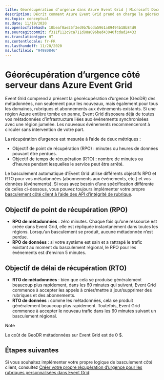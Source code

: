```yaml
---
title: Géorécupération d’urgence dans Azure Event Grid | Microsoft Docs
description: Décrit comment Azure Event Grid prend en charge la géorécupération d’urgence (GeoDR) automatiquement.
ms.topic: conceptual
ms.date: 11/19/2020
ms.openlocfilehash: 10beaf0ae25f3ed9b7bcda5961a89494b18b84d9
ms.sourcegitcommit: f311f112c9ca711d88a096bed43040fcdad24433
ms.translationtype: HT
ms.contentlocale: fr-FR
ms.lasthandoff: 11/20/2020
ms.locfileid: "94980846"
---
```

# <a name="server-side-geo-disaster-recovery-in-azure-event-grid"></a>Géorécupération d’urgence côté serveur dans Azure Event Grid
Event Grid comprend à présent la géorécupération d’urgence (GeoDR) des métadonnées, non seulement pour les nouveaux, mais également pour tous les domaines, rubriques et abonnements aux événements existants. Si une région Azure entière tombe en panne, Event Grid disposera déjà de toutes vos métadonnées d’infrastructure liées aux événements synchronisées avec une région jumelée. Les nouveaux événements recommenceront à circuler sans intervention de votre part. 

La récupération d’urgence est mesurée à l’aide de deux métriques :

- Objectif de point de récupération (RPO) : minutes ou heures de données pouvant être perdues.
- Objectif de temps de récupération (RTO) : nombre de minutes ou d’heures pendant lesquelles le service peut être arrêté.

Le basculement automatique d’Event Grid utilise différents objectifs RPO et RTO pour vos métadonnées (abonnements aux événements, etc.) et vos données (événements). Si vous avez besoin d’une spécification différente de celles ci-dessous, vous pouvez toujours implémenter votre propre [basculement côté client à l’aide des API d’intégrité de rubrique](custom-disaster-recovery.md).

## <a name="recovery-point-objective-rpo"></a>Objectif de point de récupération (RPO)
- **RPO de métadonnées** : zéro minutes. Chaque fois qu’une ressource est créée dans Event Grid, elle est répliquée instantanément dans toutes les régions. Lorsqu’un basculement se produit, aucune métadonnée n’est perdue.
- **RPO de données** : si votre système est sain et a rattrapé le trafic existant au moment du basculement régional, le RPO pour les événements est d’environ 5 minutes.

## <a name="recovery-time-objective-rto"></a>Objectif de délai de récupération (RTO)
- **RTO de métadonnées** : bien que cela se produise généralement beaucoup plus rapidement, dans les 60 minutes qui suivent, Event Grid commence à accepter les appels à créer/mettre à jour/supprimer des rubriques et des abonnements.
- **RTO de données** : comme les métadonnées, cela se produit généralement beaucoup plus rapidement. Toutefois, Event Grid commence à accepter le nouveau trafic dans les 60 minutes suivant un basculement régional.

> [!NOTE]
> Le coût de GeoDR métadonnées sur Event Grid est de 0 $.


## <a name="next-steps"></a>Étapes suivantes
Si vous souhaitez implémenter votre propre logique de basculement côté client, consultez [Créer votre propre récupération d’urgence pour les rubriques personnalisées dans Event Grid](custom-disaster-recovery.md)
